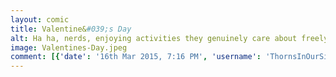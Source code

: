 ```yaml
---
layout: comic
title: Valentine&#039;s Day
alt: Ha ha, nerds, enjoying activities they genuinely care about freely instead of being pressured into meaningless joyless acts under duress, what losers.
image: Valentines-Day.jpeg
comment: [{'date': '16th Mar 2015, 7:16 PM', 'username': 'ThornsInOurSide', 'comment': 'Facial hair has become the antithesis of masculinity...'}]
---
```

